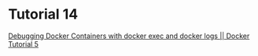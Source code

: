 # Tutorial 14

[Debugging Docker Containers with docker exec and docker logs || Docker Tutorial 5](https://www.youtube.com/watch?v=tLK9nNFHWH8)

